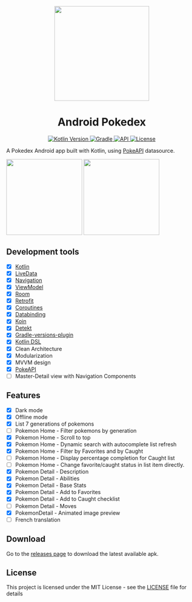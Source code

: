 <p align="center">
    <img src="https://user-images.githubusercontent.com/9741252/81717987-83b84000-947b-11ea-9ac9-5ad1d59adf7a.png" width="250" />
 </p>
 <h1 align="center">Android Pokedex</h1>

<p align="center">
  <a href="https://blog.jetbrains.com/kotlin/2020/03/kotlin-1-3-70-released/">
    <img src="https://img.shields.io/badge/kotlin-1.3.71-blue" alt="Kotlin Version">
  </a>
  <a href="https://docs.gradle.org/6.3/release-notes.html">
    <img src="https://img.shields.io/badge/gradle-6.3-blue" alt="Gradle">
  </a>
  <a href="https://android-arsenal.com/api?level=23">
    <img src="https://img.shields.io/badge/API-23%2B-blue" alt="API">
  </a>
  <a href="https://github.com/hivian/Android-Kotlin-Pokedex/edit/master/LICENSE.md">
    <img src="https://img.shields.io/badge/License-MIT-lightgrey" alt="License">
  </a>
</p>

A Pokedex Android app built with Kotlin, using [PokeAPI](https://pokeapi.co/) datasource.

<p align="left">
  <img src="https://user-images.githubusercontent.com/9741252/80282910-5b5ae280-8714-11ea-9448-8bbfe7bc0435.png" width="200" />
  <img src="https://user-images.githubusercontent.com/9741252/80282918-6ada2b80-8714-11ea-8bdb-72964fafcf2e.png" width="200" /> 
</p>

## Development tools

- [x] [Kotlin](https://kotlinlang.org/)
- [x] [LiveData](https://developer.android.com/topic/libraries/architecture/livedata)
- [x] [Navigation](https://developer.android.com/topic/libraries/architecture/navigation)
- [x] [ViewModel](https://developer.android.com/topic/libraries/architecture/viewmodel)
- [x] [Room](https://developer.android.com/topic/libraries/architecture/room)
- [x] [Retrofit](https://square.github.io/retrofit/)
- [x] [Coroutines](https://developer.android.com/topic/libraries/architecture/coroutines)
- [x] [Databinding](https://developer.android.com/topic/libraries/data-binding)
- [x] [Koin](https://insert-koin.io/)
- [x] [Detekt](https://github.com/arturbosch/detekt)
- [x] [Gradle-versions-plugin](https://github.com/ben-manes/gradle-versions-plugin)
- [x] [Kotlin DSL](https://docs.gradle.org/current/userguide/kotlin_dsl.html)
- [x] Clean Architecture
- [x] Modularization
- [x] MVVM design
- [x] [PokeAPI](https://pokeapi.co/)
- [ ] Master-Detail view with Navigation Components

## Features

- [x] Dark mode
- [x] Offline mode
- [x] List 7 generations of pokemons
- [ ] Pokemon Home - Filter pokemons by generation
- [x] Pokemon Home - Scroll to top
- [x] Pokemon Home - Dynamic search with autocomplete list refresh
- [x] Pokemon Home - Filter by Favorites and by Caught
- [ ] Pokemon Home - Display percentage completion for Caught list
- [ ] Pokemon Home - Change favorite/caught status in list item directly.
- [x] Pokemon Detail - Description
- [x] Pokemon Detail - Abilities
- [x] Pokemon Detail - Base Stats
- [x] Pokemon Detail - Add to Favorites
- [x] Pokemon Detail - Add to Caught checklist
- [ ] Pokemon Detail - Moves
- [x] PokemonDetail - Animated image preview
- [ ] French translation

## Download

Go to the [releases page](https://github.com/hivian/Android-Kotlin-Pokedex/releases) to download the latest available apk.

## License

This project is licensed under the MIT License - see the [LICENSE](LICENSE.md) file for details

